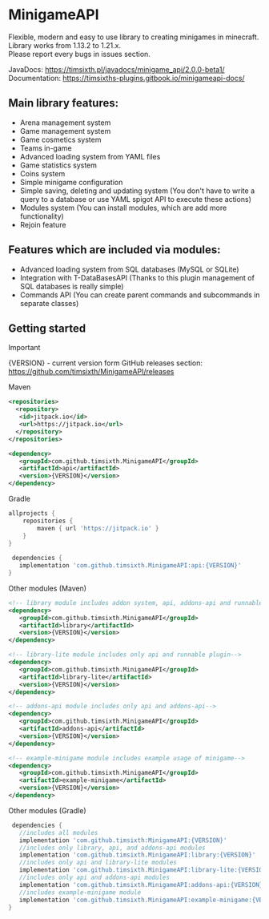 # MinigameAPI
Flexible, modern and easy to use library to creating minigames in minecraft. <br>
Library works from 1.13.2 to 1.21.x.
<br>
Please report every bugs in issues section.<br>

JavaDocs: https://timsixth.pl/javadocs/minigame_api/2.0.0-beta1/ <br>
Documentation: https://timsixths-plugins.gitbook.io/minigameapi-docs/

## Main library features:
- Arena management system
- Game management system
- Game cosmetics system
- Teams in-game
- Advanced loading system from YAML files 
- Game statistics system
- Coins system
- Simple minigame configuration
- Simple saving, deleting and updating system (You don't have to write a query to a database or use YAML spigot API to execute these actions)
- Modules system (You can install modules, which are add more functionality)
- Rejoin feature

## Features which are included via modules:
- Advanced loading system from SQL databases (MySQL or SQLite)
- Integration with T-DataBasesAPI (Thanks to this plugin management of SQL databases is really simple) 
- Commands API (You can create parent commands and subcommands in separate classes) 

## Getting started

> [!IMPORTANT]
> {VERSION} - current version form GitHub releases section:<br>
> https://github.com/timsixth/MinigameAPI/releases

Maven
```xml
<repositories>
  <repository>
   <id>jitpack.io</id>
   <url>https://jitpack.io</url>
  </repository>
</repositories>

<dependency>
   <groupId>com.github.timsixth.MinigameAPI</groupId>
   <artifactId>api</artifactId>
   <version>{VERSION}</version>
</dependency>
```

Gradle
```gradle
allprojects {
	repositories {
		maven { url 'https://jitpack.io' }
	}
}
  
 dependencies {
   implementation 'com.github.timsixth.MinigameAPI:api:{VERSION}' 
}
```

Other modules (Maven)
```xml
<!-- library module includes addon system, api, addons-api and runnable plugin-->
<dependency>
   <groupId>com.github.timsixth.MinigameAPI</groupId>
   <artifactId>library</artifactId>
   <version>{VERSION}</version>
</dependency>

<!-- library-lite module includes only api and runnable plugin-->
<dependency>
   <groupId>com.github.timsixth.MinigameAPI</groupId>
   <artifactId>library-lite</artifactId>
   <version>{VERSION}</version>
</dependency>

<!-- addons-api module includes only api and addons-api-->
<dependency>
   <groupId>com.github.timsixth.MinigameAPI</groupId>
   <artifactId>addons-api</artifactId>
   <version>{VERSION}</version>
</dependency>

<!-- example-minigame module includes example usage of minigame-->
<dependency>
   <groupId>com.github.timsixth.MinigameAPI</groupId>
   <artifactId>example-minigame</artifactId>
   <version>{VERSION}</version>
</dependency>
```

Other modules (Gradle)
```gradle  
 dependencies {
   //includes all modules
   implementation 'com.github.timsixth:MinigameAPI:{VERSION}'
   //includes only library, api, and addons-api modules
   implementation 'com.github.timsixth.MinigameAPI:library:{VERSION}'
   //includes only api and library-lite modules
   implementation 'com.github.timsixth.MinigameAPI:library-lite:{VERSION}'   
   //includes only api and addons-api modules
   implementation 'com.github.timsixth.MinigameAPI:addons-api:{VERSION}' 
   //includes example-minigame module
   implementation 'com.github.timsixth.MinigameAPI:example-minigame:{VERSION}'    
}
```
